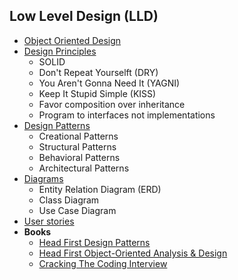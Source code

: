 ## Low Level Design (LLD)
+ [Object Oriented Design](https://github.com/Abdelrhman-Samir-99/Preparation-Library/tree/main/System%20Design/Low%20Level%20Design/Object%20Oriented%20Design)
+ [Design Principles](https://github.com/Abdelrhman-Samir-99/Preparation-Library/tree/main/System%20Design/Low%20Level%20Design/Design%20Principles)
  + SOLID
  + Don't Repeat Yourselft (DRY)
  + You Aren't Gonna Need It (YAGNI)
  + Keep It Stupid Simple (KISS)
  + Favor composition over inheritance
  + Program to interfaces not implementations
+ [Design Patterns](https://github.com/Abdelrhman-Samir-99/Preparation-Library/tree/main/System%20Design/Low%20Level%20Design/Design%20Patterns)
  + Creational Patterns
  + Structural Patterns
  + Behavioral Patterns
  + Architectural Patterns
+ [Diagrams](https://github.com/Abdelrhman-Samir-99/Preparation-Library/tree/main/System%20Design/Low%20Level%20Design/Diagrams)
  + Entity Relation Diagram (ERD)
  + Class Diagram
  + Use Case Diagram
+ [User stories]()
+ **Books**
  + [Head First Design Patterns](https://longbiao.spatial-crowdsensing.com/courses/scad/files/head-first-design-patterns-compressed.pdf)
  + [Head First Object-Oriented Analysis & Design](http://index-of.es/Programming/O%27Reilly%20Desining%20Series/O%27Reilly%20Head%20First%20Object-Oriented%20Design%20and%20Analysis.pdf)
  + [Cracking The Coding Interview](http://englishonlineclub.com/pdf/Cracking%20the%20Coding%20Interview%20-%20189%20Programming%20Questions%20and%20Solutions%20(6th%20Edition)%20[EnglishOnlineClub.com].pdf)
